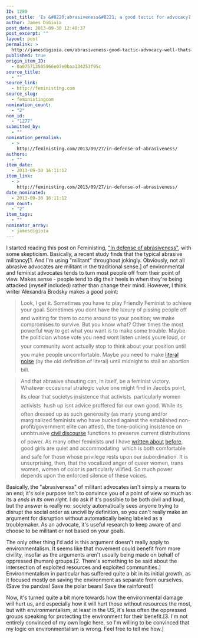 ```yaml
---
ID: 1280
post_title: 'Is &#8220;abrasiveness&#8221; a good tactic for advocacy? Well, that&#8217;s not really the point&#8230;'
author: James DiGioia
post_date: 2013-09-30 12:48:37
post_excerpt: ""
layout: post
permalink: >
  http://jamesdigioia.com/abrasiveness-good-tactic-advocacy-well-thats-really-point/
published: true
origin_item_ID:
  - 0a075713505966e07e0baa134253f95c
source_title:
  - ""
source_link:
  - http://feministing.com
source_slug:
  - feministingcom
nomination_count:
  - "2"
nom_id:
  - "1277"
submitted_by:
  - ""
nomination_permalink:
  - >
    http://feministing.com/2013/09/27/in-defense-of-abrasiveness/
authors:
  - ""
item_date:
  - 2013-09-30 16:11:12
item_link:
  - >
    http://feministing.com/2013/09/27/in-defense-of-abrasiveness/
date_nominated:
  - 2013-09-30 16:11:12
nom_count:
  - "2"
item_tags:
  - ""
nominator_array:
  - jamesdigioia
---
```

I started reading this post on Feministing, ["In defense of abrasiveness"][1], with some skepticism. Basically, a recent study finds that the typical abrasive militancy[1. And I'm using "militant" throughout jokingly. Obviously, not all abrasive advocates are militant in the traditional sense.] of environmental and feminist advocates tends to turn most people off from their point of view. Makes sense - people tend to dig their heels in when they're being attacked (myself included) rather than change their mind. However, I think writer Alexandra Brodsky makes a good point:

> Look, I get it. Sometimes you have to play Friendly Feminist to achieve your goal. Sometimes you dont have the luxury of pissing people off and waiting for them to come around to your position; we make compromises to survive. But you know what? Other times the most powerful way to get what you want is to make some trouble. Maybe the politician whose vote you need wont listen unless youre loud, or your community wont actually stop to think about your position until you make people uncomfortable. Maybe you need to make [literal noise][2] (by the old definition of literal) until midnight to stall an abortion bill.

<!--more-->

> And that abrasive shouting can, in itself, be a feminist victory. Whatever occasional strategic value one might find in Jacobs point, its clear that societys insistence that activists  particularly women activists  hush up isnt advice proffered for our own good. While its often dressed up as such generosity (as many young and/or marginalized feminists who have bucked against the established non-profit/government elite can attest), the tone-policing insistence on unobtrusive [civil discourse][3] functions to preserve current distributions of power. As many other feminists and I have [written about][4] [before][5], good girls are quiet and accommodating  which is both comfortable and safe for those whose privilege rests upon our subordination. It is unsurprising, then, that the vocalized anger of queer women, trans women, women of color is particularly vilified. So much power depends upon the enforced silence of these voices.

Basically, the "abrasiveness" of militant advocates isn't simply a means to an end; it's sole purpose isn't to convince you of a point of view so much as its a *ends in its own right.* I do ask if it's possible to be both civil and loud, but the answer is really no: society automatically sees anyone trying to disrupt the social order as uncivil by definition, so you can't really make an argument for disruption without automatically being labeled as a troublemaker. As an advocate, it's useful research to keep aware of and choose to be militant or not based on your goals.

The only other thing I'd add is this argument doesn't really apply to environmentalism. It seems like that movement could benefit from more civility, insofar as the arguments aren't usually being made on behalf of oppressed (human) groups.[2. There's something to be said about the intersection of exploited resources and exploited communities.] Environmentalism in particular has suffered quite a bit in its initial growth, as it focused mostly on saving the environment as separate from ourselves. (Save the pandas! Save the polar bears! Save the rainforest!)

Now, it's turned quite a bit more towards how the environmental damage will hurt us, and especially how it will hurt those without resources the most, but with environmentalism, at least in the US, it's less often the oppressed groups speaking for protecting the environment for their benefit.[3. I'm not entirely convinced of my own logic here, so I'm willing to be convinced that my logic on environmentalism is wrong. Feel free to tell me how.]

 [1]: http://feministing.com/2013/09/27/in-defense-of-abrasiveness/
 [2]: http://www.texastribune.org/2013/06/26/led-davis-democrats-defeat-abortion-legislation/
 [3]: http://www.latimes.com/local/la-me-0921-occidental-sexual-assaults-20130921,0,6550212.story
 [4]: http://feministing.com/2013/05/03/feminist-radicalism-isnt-a-brand-problem/
 [5]: http://www.theguardian.com/commentisfree/2013/jul/22/rape-culture-university-must-end